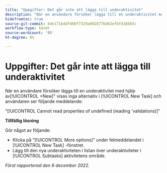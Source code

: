 ```yaml
---
title: "Uppgifter: Det går inte att lägga till underaktivitet"
description: "När en användare försöker lägga till en underaktivitet med knappen +Nytt visas inga alternativ i fönstret Ny uppgift och användaren ser ett felmeddelande."
hidefromtoc: true
source-git-commit: 4de171bddf40bf7329a0928776d63efbfd18603c
workflow-type: tm+mt
source-wordcount: '95'
ht-degree: 0%

---
```



# Uppgifter: Det går inte att lägga till underaktivitet

När en användare försöker lägga till en underaktivitet med hjälp av[!UICONTROL +New]&quot; visas inga alternativ i [!UICONTROL New Task] och användaren ser följande meddelande:

&quot;[!UICONTROL Cannot read properties of undefined (reading 'validations)]&quot;

**Tillfällig lösning**

Gör något av följande:

* Klicka på &quot;[!UICONTROL More options]&quot; under felmeddelandet i [!UICONTROL New Task] -fönstret.
* Lägg till den nya underaktiviteten i listan över underaktiviteter i [!UICONTROL Subtasks] aktivitetens område.

_Först rapporterad den 6 december 2022._

